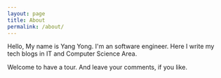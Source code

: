 ```yaml
---
layout: page
title: About
permalink: /about/
---
```


Hello, My name is  Yang Yong. I'm an software engineer. Here I write my tech blogs in IT and Computer Science Area. 

Welcome to have a tour. And leave your comments, if you like.
